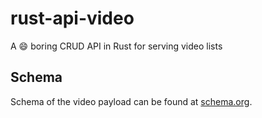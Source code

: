 # rust-api-video
A :smile: boring CRUD API in Rust for serving video lists

## Schema

Schema of the video payload can be found at [schema.org](http://schema.org/VideoObject).
